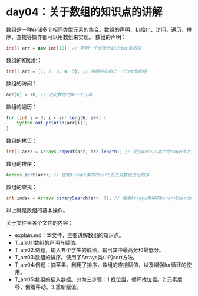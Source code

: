 # day04：关于数组的知识点的讲解

数组是一种存储多个相同类型元素的集合。数组的声明、初始化、访问、遍历、排序、查找等操作都可以用数组来实现。
数组的声明：
```java
int[] arr = new int[10]; // 声明一个长度为10的int型数组
```
数组的初始化：
```java
int[] arr = {1, 2, 3, 4, 5}; // 声明并初始化一个int型数组
```
数组的访问：
```java
arr[0] = 10; // 访问数组的第一个元素
```
数组的遍历：
```java
for (int i = 0; i < arr.length; i++) {
    System.out.println(arr[i]);
}
```
数组的拷贝：
```java
int[] arr2 = Arrays.copyOf(arr, arr.length); // 使用Arrays类中的copyOf方法拷贝数组
```

数组的排序：
```java
Arrays.sort(arr); // 使用Arrays类中的sort方法对数组进行排序
```
数组的查找：
```java
int index = Arrays.binarySearch(arr, 3); // 使用Arrays类中的binarySearch方法查找数组中的元素
``` 

以上就是数组的基本操作。    

关于文件里各个文件的内容：
- explain.md：本文件，主要讲解数组的知识点。
- T_arr01:数组的声明与赋值。
- T_arr02:例题，输入五个学生的成绩，输出其中最高分和最低分。
- T_arr03:数组的排序。使用了Arrays类中的sort方法。
- T_arr04:例题：摘苹果。利用了排序，数组的直接赋值，以及增强for循环的使用。
- T_arr05:数组的插入数据。分为三步骤：1.找位置，循环找位置。2.元素后移，倒着移动。3.重新赋值。